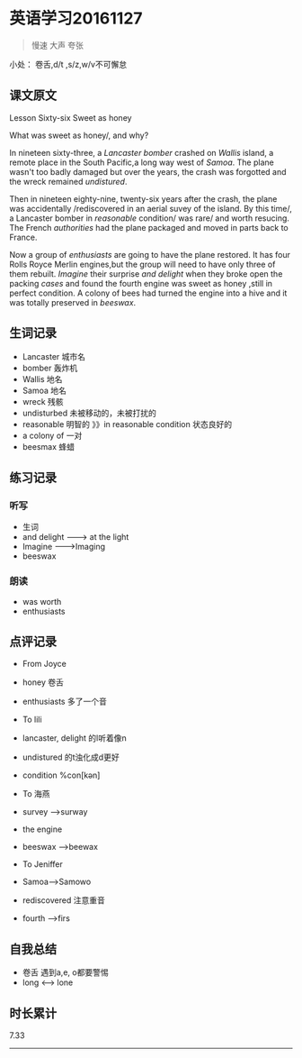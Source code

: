# 英语学习20161127

> 慢速 大声 夸张

小处： 卷舌,d/t ,s/z,w/v不可懈怠

## 课文原文

Lesson Sixty-six  Sweet as honey

What was sweet as honey/, and why?

In nineteen sixty-three, a _Lancaster bomber_ crashed on _Wallis_ island, a remote place in the South Pacific,a long way west of _Samoa_.
The plane wasn't too badly damaged but over the years, the crash was forgotted and  the wreck remained _undistured_.

Then in nineteen eighty-nine, twenty-six years after the crash, the plane was accidentally /rediscovered in an aerial suvey of the island.
By this time/, a Lancaster bomber in _reasonable_ condition/ was rare/ and worth resucing.
The French _authorities_ had the plane packaged and moved in parts   back to France. 

Now a group of _enthusiasts_ are going to have the plane restored.
It has four Rolls Royce Merlin engines,but the group will need to have only three of them rebuilt.
_Imagine_ their surprise _and delight_ when they broke open the packing _cases_ and found the fourth engine was sweet as honey ,still in perfect condition. 
A colony of bees had turned the engine into a hive and it was totally preserved in _beeswax_.


## 生词记录
* Lancaster 城市名 
* bomber 轰炸机
* Wallis 地名
* Samoa 地名
* wreck 残骸
* undisturbed 未被移动的，未被打扰的
* reasonable 明智的 》》in reasonable condition 状态良好的
* a colony of 一对
* beesmax 蜂蜡

## 练习记录

### 听写
* 生词
* and delight ---> at the light
* Imagine --->Imaging
* beeswax

### 朗读
* was  worth
* enthusiasts

## 点评记录

* From Joyce
 * honey 卷舌
 * enthusiasts 多了一个音

* To lili
 * lancaster, delight 的l听着像n
 * undistured 的t浊化成d更好
 * condition %con[kən]

* To 海燕
 * survey -->surway
 * the engine
 * beeswax -->beewax 

* To Jeniffer
 * Samoa-->Samowo
 * rediscovered 注意重音 
 * fourth -->firs

## 自我总结
* 卷舌 遇到a,e, o都要警惕
* long <--> lone

## 时长累计
7.33

---
